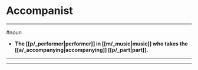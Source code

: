 # Accompanist
---
#noun
- **The [[p/_performer|performer]] in [[m/_music|music]] who takes the [[a/_accompanying|accompanying]] [[p/_part|part]].**
---
---
